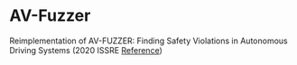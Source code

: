 # AV-Fuzzer
Reimplementation of AV-FUZZER: Finding Safety Violations in Autonomous Driving Systems (2020 ISSRE [Reference](https://github.com/cclinus/AV-Fuzzer/tree/master/urban))
